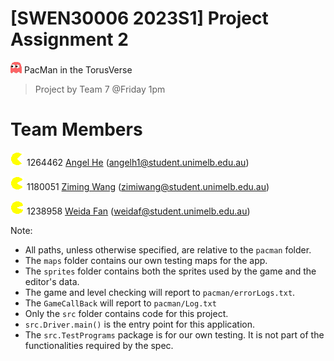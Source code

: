 # [SWEN30006 2023S1] Project Assignment 2
![PacMan](pacman/sprites/ghost_0.gif)
PacMan in the TorusVerse
> Project by Team 7 @Friday 1pm

# Team Members
![PacMan](pacman/sprites/pacpix_0.gif) 1264462 [Angel He](https://github.com/7angel4) (<angelh1@student.unimelb.edu.au>)

![PacMan](pacman/sprites/pacpix_1.gif) 1180051 [Ziming Wang](https://github.com/Ziming-W) (<zimiwang@student.unimelb.edu.au>)

![PacMan](pacman/sprites/pacpix_2.gif) 1238958 [Weida Fan](https://github.com/Vaida12345) (<weidaf@student.unimelb.edu.au>)


Note:
* All paths, unless otherwise specified, are relative to the `pacman` folder.
* The `maps` folder contains our own testing maps for the app.
* The `sprites` folder contains both the sprites used by the game and the editor's data.
* The game and level checking will report to `pacman/errorLogs.txt`.
* The `GameCallBack` will report to `pacman/Log.txt`
* Only the `src` folder contains code for this project.
* `src.Driver.main()` is the entry point for this application.
* The `src.TestPrograms` package is for our own testing. It is not part of the functionalities required by the spec.

